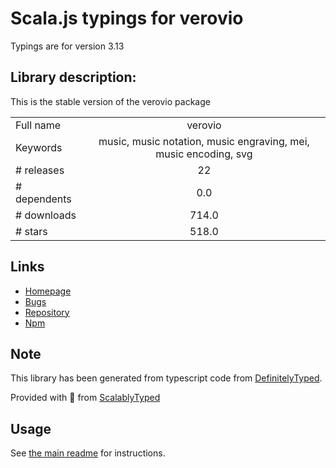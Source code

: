 
# Scala.js typings for verovio

Typings are for version 3.13

## Library description:
This is the stable version of the verovio package

|                    |                 |
| ------------------ | :-------------: |
| Full name          | verovio |
| Keywords           | music, music notation, music engraving, mei, music encoding, svg |
| # releases         | 22 |
| # dependents       | 0.0 |
| # downloads        | 714.0 |
| # stars            | 518.0 |

## Links
- [Homepage](https://www.verovio.org)
- [Bugs](https://github.com/rism-digital/verovio/issues)
- [Repository](https://github.com/rism-digital/verovio)
- [Npm](https://www.npmjs.com/package/verovio)
    


## Note
This library has been generated from typescript code from [DefinitelyTyped](https://definitelytyped.org).

Provided with :purple_heart: from [ScalablyTyped](https://github.com/oyvindberg/ScalablyTyped)

## Usage
See [the main readme](../../readme.md) for instructions.


